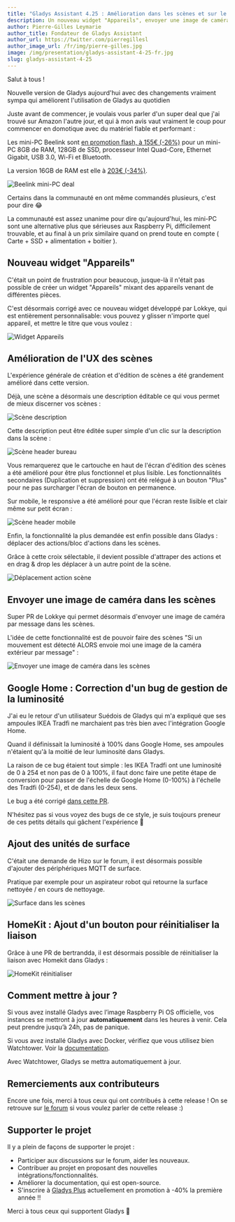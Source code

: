 ```yaml
---
title: "Gladys Assistant 4.25 : Amélioration dans les scènes et sur le tableau de bord"
description: Un nouveau widget "Appareils", envoyer une image de caméra dans les scènes, et plus !
author: Pierre-Gilles Leymarie
author_title: Fondateur de Gladys Assistant
author_url: https://twitter.com/pierregillesl
author_image_url: /fr/img/pierre-gilles.jpg
image: /img/presentation/gladys-assistant-4-25-fr.jpg
slug: gladys-assistant-4-25
---
```


Salut à tous !

Nouvelle version de Gladys aujourd'hui avec des changements vraiment sympa qui améliorent l'utilisation de Gladys au quotidien

Juste avant de commencer, je voulais vous parler d'un super deal que j'ai trouvé sur Amazon l'autre jour, et qui à mon avis vaut vraiment le coup pour commencer en domotique avec du matériel fiable et performant :

Les mini-PC Beelink sont [en promotion flash, à 155€ (-26%)](https://www.amazon.fr/Beelink-Business-Windows11-128G-Ethernet/dp/B0B2J9VDH8?tag=gladproj-21) pour un mini-PC 8GB de RAM, 128GB de SSD, processeur Intel Quad-Core, Ethernet Gigabit, USB 3.0, Wi-Fi et Bluetooth.

La version 16GB de RAM est elle à [203€ (-34%)](https://www.amazon.fr/Beelink-Business-Windows11-128G-Ethernet/dp/B09K3WKZWH?tag=gladproj-21&th=1).

![Beelink mini-PC deal](../../../static/img/articles/fr/gladys-4-25/beelink-deal.jpg)

Certains dans la communauté en ont même commandés plusieurs, c'est pour dire 😂

La communauté est assez unanime pour dire qu'aujourd'hui, les mini-PC sont une alternative plus que sérieuses aux Raspberry Pi, difficilement trouvable, et au final à un prix similaire quand on prend toute en compte ( Carte + SSD + alimentation + boitier ).

## Nouveau widget "Appareils"

<!--truncate-->

C'était un point de frustration pour beaucoup, jusque-là il n'était pas possible de créer un widget "Appareils" mixant des appareils venant de différentes pièces.

C'est désormais corrigé avec ce nouveau widget développé par Lokkye, qui est entièrement personnalisable: vous pouvez y glisser n'importe quel appareil, et mettre le titre que vous voulez :

![Widget Appareils](../../../static/img/articles/fr/gladys-4-25/appareils-dashboard.jpg)

## Amélioration de l'UX des scènes

L'expérience générale de création et d'édition de scènes a été grandement amélioré dans cette version.

Déjà, une scène a désormais une description éditable ce qui vous permet de mieux discerner vos scènes :

![Scène description](../../../static/img/articles/fr/gladys-4-25/scene-description.jpg)

Cette description peut être éditée super simple d'un clic sur la description dans la scène :

![Scène header bureau](../../../static/img/articles/fr/gladys-4-25/scene-header-desktop.jpg)

Vous remarquerez que le cartouche en haut de l'écran d'édition des scènes a été amélioré pour être plus fonctionnel et plus lisible. Les fonctionnalités secondaires (Duplication et suppression) ont été relégué à un bouton "Plus" pour ne pas surcharger l'écran de bouton en permanence.

Sur mobile, le responsive a été amélioré pour que l'écran reste lisible et clair même sur petit écran :

![Scène header mobile](../../../static/img/articles/fr/gladys-4-25/scene-header-mobile.jpg)

Enfin, la fonctionnalité la plus demandée est enfin possible dans Gladys : déplacer des actions/bloc d'actions dans les scènes.

Grâce à cette croix sélectable, il devient possible d'attraper des actions et en drag & drop les déplacer à un autre point de la scène.

![Déplacement action scène](../../../static/img/articles/fr/gladys-4-25/move-action-scene.jpg)

## Envoyer une image de caméra dans les scènes

Super PR de Lokkye qui permet désormais d'envoyer une image de caméra par message dans les scènes.

L'idée de cette fonctionnalité est de pouvoir faire des scènes "Si un mouvement est détecté ALORS envoie moi une image de la caméra extérieur par message" :

![Envoyer une image de caméra dans les scènes](../../../static/img/articles/fr/gladys-4-25/scene-camera-image.jpg)

## Google Home : Correction d'un bug de gestion de la luminosité

J'ai eu le retour d'un utilisateur Suédois de Gladys qui m'a expliqué que ses ampoules IKEA Tradfi ne marchaient pas très bien avec l'intégration Google Home.

Quand il définissait la luminosité à 100% dans Google Home, ses ampoules n'étaient qu'à la moitié de leur luminosité dans Gladys.

La raison de ce bug étaient tout simple : les IKEA Tradfi ont une luminosité de 0 à 254 et non pas de 0 à 100%, il faut donc faire une petite étape de conversion pour passer de l'échelle de Google Home (0-100%) à l'échelle des Tradfi (0-254), et de dans les deux sens.

Le bug a été corrigé [dans cette PR](https://github.com/GladysAssistant/Gladys/pull/1813).

N'hésitez pas si vous voyez des bugs de ce style, je suis toujours preneur de ces petits détails qui gâchent l'expérience 🙂

## Ajout des unités de surface

C'était une demande de Hizo sur le forum, il est désormais possible d'ajouter des périphériques MQTT de surface.

Pratique par exemple pour un aspirateur robot qui retourne la surface nettoyée / en cours de nettoyage.

![Surface dans les scènes](../../../static/img/articles/fr/gladys-4-25/scene-surface.jpg)

## HomeKit : Ajout d'un bouton pour réinitialiser la liaison

Grâce à une PR de bertrandda, il est désormais possible de réinitialiser la liaison avec Homekit dans Gladys :

![HomeKit réinitialiser](../../../static/img/articles/fr/gladys-4-25/homekit-reset.jpg)

## Comment mettre à jour ?

Si vous avez installé Gladys avec l’image Raspberry Pi OS officielle, vos instances se mettront à jour **automatiquement** dans les heures à venir. Cela peut prendre jusqu’à 24h, pas de panique.

Si vous avez installé Gladys avec Docker, vérifiez que vous utilisez bien Watchtower. Voir la [documentation](/fr/docs/installation/docker#mise-à-jour-automatique-avec-watchtower).

Avec Watchtower, Gladys se mettra automatiquement à jour.

## Remerciements aux contributeurs

Encore une fois, merci à tous ceux qui ont contribués à cette release ! On se retrouve sur [le forum](https://community.gladysassistant.com/) si vous voulez parler de cette release :)

## Supporter le projet

Il y a plein de façons de supporter le projet :

- Participer aux discussions sur le forum, aider les nouveaux.
- Contribuer au projet en proposant des nouvelles intégrations/fonctionnalités.
- Améliorer la documentation, qui est open-source.
- S'inscrire à [Gladys Plus](/fr/plus) actuellement en promotion à -40% la première année !!

Merci à tous ceux qui supportent Gladys 🙏
